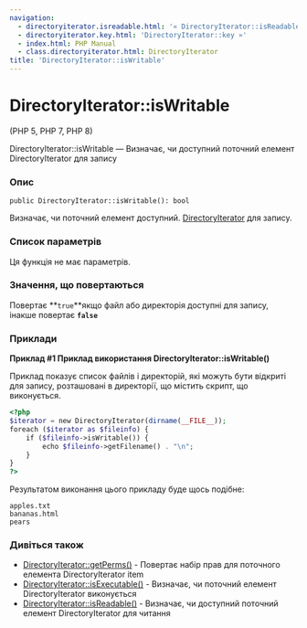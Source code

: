 ```yaml
---
navigation:
  - directoryiterator.isreadable.html: '« DirectoryIterator::isReadable'
  - directoryiterator.key.html: 'DirectoryIterator::key »'
  - index.html: PHP Manual
  - class.directoryiterator.html: DirectoryIterator
title: 'DirectoryIterator::isWritable'
---
```

# DirectoryIterator::isWritable

(PHP 5, PHP 7, PHP 8)

DirectoryIterator::isWritable — Визначає, чи доступний поточний елемент DirectoryIterator для запису

### Опис

```methodsynopsis
public DirectoryIterator::isWritable(): bool
```

Визначає, чи поточний елемент доступний. [DirectoryIterator](class.directoryiterator.html) для запису.

### Список параметрів

Ця функція не має параметрів.

### Значення, що повертаються

Повертає \*\*`true`\*\*якщо файл або директорія доступні для запису, інакше повертає **`false`**

### Приклади

**Приклад #1 Приклад використання **DirectoryIterator::isWritable()****

Приклад показує список файлів і директорій, які можуть бути відкриті для запису, розташовані в директорії, що містить скрипт, що виконується.

```php
<?php
$iterator = new DirectoryIterator(dirname(__FILE__));
foreach ($iterator as $fileinfo) {
    if ($fileinfo->isWritable()) {
        echo $fileinfo->getFilename() . "\n";
    }
}
?>
```

Результатом виконання цього прикладу буде щось подібне:

```
apples.txt
bananas.html
pears
```

### Дивіться також

-   [DirectoryIterator::getPerms()](directoryiterator.getperms.html) - Повертає набір прав для поточного елемента DirectoryIterator item
-   [DirectoryIterator::isExecutable()](directoryiterator.isexecutable.html) - Визначає, чи поточний елемент DirectoryIterator виконується
-   [DirectoryIterator::isReadable()](directoryiterator.isreadable.html) - Визначає, чи доступний поточний елемент DirectoryIterator для читання
